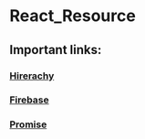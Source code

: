 # React_Resource
## Important links:

### [Hirerachy](https://projects.wojtekmaj.pl/react-lifecycle-methods-diagram/)

### [Firebase](https://firebase.google.com/)

### [Promise](https://developer.mozilla.org/en-US/docs/Web/JavaScript/Reference/Global_Objects/Promise)

